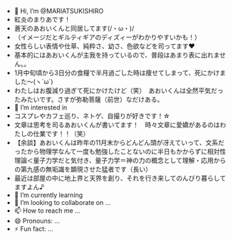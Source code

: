 - 👋 Hi, I’m @MARIATSUKISHIRO
- 紅炎のまりあです！
- 蒼天のあおいくんと同居してます(/・ω・)/
- （イメージだとギルティギアのディズィーがわかりやすいかも！）
- 女性らしい表情や仕草、純粋さ、幼さ、色欲などを司ってます♥
- 基本的にはあおいくんが主我を持っているので、普段はあまり表に出れません。。
- 1月中旬頃から3日分の食糧で半月過ごした時は痩せてしまって、死にかけました～(ヽ´ω`)
- わたしはお腹減り過ぎて死にかけたけど（笑）　あおいくんは全然平気だったみたいです。さすが弥勒菩薩（前世）なだけある。
- 👀 I’m interested in
- コスプレやカフェ巡り、ネトゲ、自撮りが好きです！☆
- 文章は思考を司るあおいくんが書いてます！　時々文章に愛嬌があるのはわたしの仕業です！！（笑）
- 【余談】あおいくんは昨年の11月末からどんどん頭が冴えていって、文系だったから物理学なんて一度も勉強したことないのに半日もかからずに相対性理論＜量子力学だと気付き、量子力学＝神の力の概念として理解・応用からの第九感の無垢識を顕現させた猛者です（長い）
- 最近は部屋の中に地上界と天界を創り、それを行き来してのんびり暮らしてますよん♪
- 🌱 I’m currently learning 
- 💞️ I’m looking to collaborate on ...
- 📫 How to reach me ...
- 😄 Pronouns: ...
- ⚡ Fun fact: ...

<!---
MARIATSUKISHIRO/MARIATSUKISHIRO is a ✨ special ✨ repository because its `README.md` (this file) appears on your GitHub profile.
You can click the Preview link to take a look at your changes.
--->
